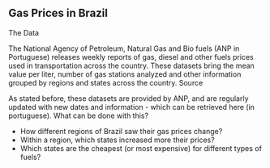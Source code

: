 
## Gas Prices in Brazil 

The Data

The National Agency of Petroleum, Natural Gas and Bio fuels (ANP in Portuguese) releases weekly reports of gas, diesel and other fuels prices used in transportation across the country. These datasets bring the mean value per liter, number of gas stations analyzed and other information grouped by regions and states across the country.
Source

As stated before, these datasets are provided by ANP, and are regularly updated with new dates and information - which can be retrieved here (in portuguese).
What can be done with this?

- How different regions of Brazil saw their gas prices change?
- Within a region, which states increased more their prices?
- Which states are the cheapest (or most expensive) for different types of fuels?
